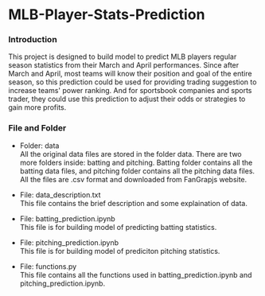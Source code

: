 # MLB-Player-Stats-Prediction

### Introduction
This project is designed to build model to predict MLB players regular season statistics from their March and April performances. Since after March and April, most teams will know their position and goal of the entire season, so this prediction could be used for providing trading suggestion to increase teams' power ranking. And for sportsbook companies and sports trader, they could use this prediction to adjust their odds or strategies to gain more profits. <br>

### File and Folder
- Folder: data <br>
All the original data files are stored in the folder data. There are two more folders inside: batting and pitching. Batting folder contains all the batting data files, and pitching folder contains all the pitching data files. All the files are .csv format and downloaded from FanGrapjs website. <br>

- File: data_description.txt <br>
This file contains the brief description and some explaination of data. <br>

- File: batting_prediction.ipynb <br>
This file is for building model of predicting batting statistics.

- File: pitching_prediction.ipynb <br>
This file is for building model of prediciton pitching statistics.

- File: functions.py <br>
This file contains all the functions used in batting_prediction.ipynb and pitching_prediction.ipynb. <br>
